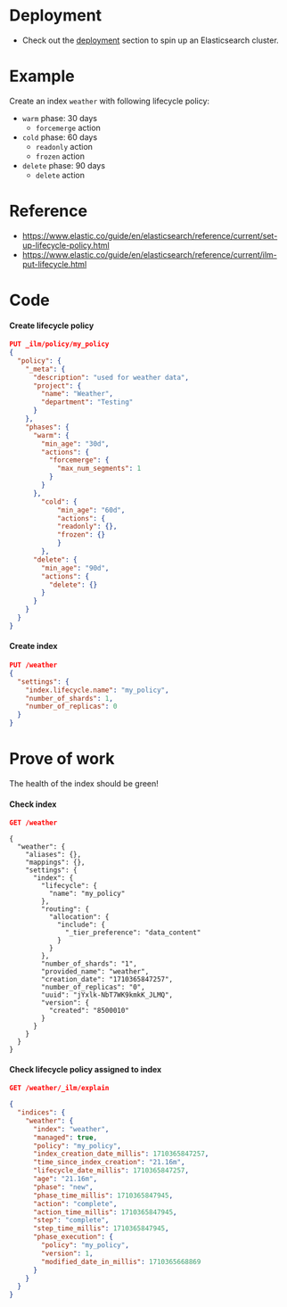 # Deployment 

- Check out the [deployment](../../deployment/single-node/README.md) section to spin up an Elasticsearch cluster.

# Example
Create an index `weather` with following lifecycle policy:
- `warm` phase: 30 days
    - `forcemerge` action
- `cold` phase: 60 days
    - `readonly` action
    - `frozen` action
- `delete` phase: 90 days
    - `delete` action


# Reference
- https://www.elastic.co/guide/en/elasticsearch/reference/current/set-up-lifecycle-policy.html
- https://www.elastic.co/guide/en/elasticsearch/reference/current/ilm-put-lifecycle.html

# Code
#### Create lifecycle policy
```json
PUT _ilm/policy/my_policy
{
  "policy": {
    "_meta": {
      "description": "used for weather data",
      "project": {
        "name": "Weather",
        "department": "Testing"
      }
    },
    "phases": {
      "warm": {
        "min_age": "30d",
        "actions": {
          "forcemerge": {
            "max_num_segments": 1
          }
        }
      },
        "cold": {
            "min_age": "60d",
            "actions": {
            "readonly": {},
            "frozen": {}
            }
        },
      "delete": {
        "min_age": "90d",
        "actions": {
          "delete": {}
        }
      }
    }
  }
}
```

#### Create index
```json
PUT /weather
{
  "settings": {
    "index.lifecycle.name": "my_policy",
    "number_of_shards": 1,
    "number_of_replicas": 0
  }
}
```

# Prove of work
The health of the index should be green!

#### Check index
```json
GET /weather
```

```
{
  "weather": {
    "aliases": {},
    "mappings": {},
    "settings": {
      "index": {
        "lifecycle": {
          "name": "my_policy"
        },
        "routing": {
          "allocation": {
            "include": {
              "_tier_preference": "data_content"
            }
          }
        },
        "number_of_shards": "1",
        "provided_name": "weather",
        "creation_date": "1710365847257",
        "number_of_replicas": "0",
        "uuid": "jYxlk-NbT7WK9kmkK_JLMQ",
        "version": {
          "created": "8500010"
        }
      }
    }
  }
}
```

#### Check lifecycle policy assigned to index
```json
GET /weather/_ilm/explain
```

```json
{
  "indices": {
    "weather": {
      "index": "weather",
      "managed": true,
      "policy": "my_policy",
      "index_creation_date_millis": 1710365847257,
      "time_since_index_creation": "21.16m",
      "lifecycle_date_millis": 1710365847257,
      "age": "21.16m",
      "phase": "new",
      "phase_time_millis": 1710365847945,
      "action": "complete",
      "action_time_millis": 1710365847945,
      "step": "complete",
      "step_time_millis": 1710365847945,
      "phase_execution": {
        "policy": "my_policy",
        "version": 1,
        "modified_date_in_millis": 1710365668869
      }
    }
  }
}
```